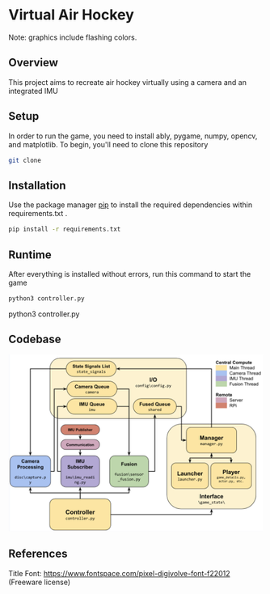 # Virtual Air Hockey
Note: graphics include flashing colors.
## Overview
This project aims to recreate air hockey virtually using a camera and an integrated IMU
## Setup
In order to run the game, you need to install ably, pygame, numpy, opencv, and matplotlib.
To begin, you'll need to clone this repository 
```bash
git clone
```
## Installation

Use the package manager [pip](https://pip.pypa.io/en/stable/) to install the required dependencies within requirements.txt .

```bash
pip install -r requirements.txt
```

## Runtime ##
After everything is installed without errors, run this command to start the game
```bash
python3 controller.py 
```
python3 controller.py 
## Codebase
![code](https://github.com/180D-FW-2023/Team8/blob/master/assets/code_diagram.png)
## References
Title Font: https://www.fontspace.com/pixel-digivolve-font-f22012 (Freeware license)
